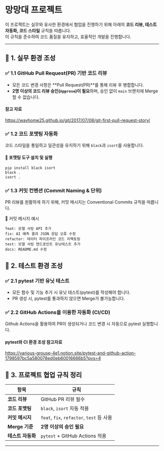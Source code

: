 # 망망대 프로젝트

이 프로젝트는 실무와 유사한 환경에서 협업을 진행하기 위해 아래의 **코드 리뷰, 테스트 자동화, 코드 스타일** 규칙을 따릅니다.  
이 규칙을 준수하여 코드 품질을 유지하고, 효율적인 개발을 진행합니다.  

---

## 📌 1. 실무 환경 조성

### ✅ 1.1 GitHub Pull Request(PR) 기반 코드 리뷰
- 모든 코드 변경 사항은 **Pull Request(PR)**를 통해 리뷰 후 병합합니다.
- **2명 이상의 코드 리뷰 승인(`Approve`)이 필요**하며, 승인 없이 `main` 브랜치에 Merge할 수 없습니다.

#### 참고 자료
https://wayhome25.github.io/git/2017/07/08/git-first-pull-request-story/

### ✅ 1.2 코드 포맷팅 자동화
코드 스타일을 통일하고 일관성을 유지하기 위해 `black`과 `isort`를 사용합니다.

#### 📌 **포맷팅 도구 설치 및 실행**
```bash
pip install black isort
black .
isort .
```

### ✅ 1.3 커밋 컨벤션 (Commit Naming & 단위)

PR 리뷰를 원활하게 하기 위해, 커밋 메시지는 Conventional Commits 규칙을 따릅니다.

📌 커밋 메시지 예시
```plantext
feat: 모델 서빙 API 추가
fix: AI 예측 결과 JSON 응답 오류 수정
refactor: 데이터 파이프라인 코드 리팩토링
test: 모델 서빙 엔드포인트 유닛테스트 추가
docs: README.md 수정
```


## 📌 2. 테스트 환경 조성

### ✅ 2.1 pytest 기반 유닛 테스트
- 모든 함수 및 기능 추가 시 유닛 테스트(pytest)를 작성해야 합니다.
- PR 생성 시, pytest를 통과하지 않으면 Merge가 불가능합니다.

### ✅ 2.2 GitHub Actions을 이용한 자동화 (CI/CD)

Github Actions을 활용하여 PR이 생성되거나 코드 변경 시 자동으로 pytest 실행합니다.

#### pytest와 CI 환경 조성 참고자료
https://various-grouse-4e1.notion.site/pytest-and-github-action-1798597bc5a580078ed0eb60016666b5?pvs=4


## 📌 3. 프로젝트 협업 규칙 정리
| 항목         | 규칙                           |
|-------------|------------------------------|
| **코드 리뷰** | GitHub PR 리뷰 필수           |
| **코드 포맷팅** | `black`, `isort` 자동 적용   |
| **커밋 메시지** | `feat`, `fix`, `refactor`, `test` 등 사용 |
| **Merge 기준** | **2명 이상의 승인 필요**       |
| **테스트 자동화** | `pytest` + GitHub Actions 적용 |
---
